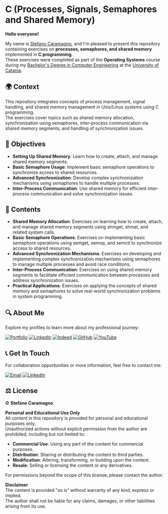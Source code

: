 # C (Processes, Signals, Semaphores and Shared Memory)

**Hello everyone!**

My name is [Stefano Caramagno](https://www.linkedin.com/in/stefanocaramagno), and I'm pleased to present this repository containing exercises on **processes, semaphores, and shared memory** implemented in **C programming**. <br>
These exercises were completed as part of the **Operating Systems** course during my [Bachelor's Degree in Computer Engineering](https://www.dieei.unict.it/corsi/l-8-inf) at the [University of Catania](https://www.unict.it).

## 🌍 Context

This repository integrates concepts of process management, signal handling, and shared memory management in Unix/Linux systems using C programming. <br>
The exercises cover topics such as shared memory allocation, synchronization using semaphores, inter-process communication via shared memory segments, and handling of synchronization issues.

## 🎯 Objectives

- **Setting Up Shared Memory**: Learn how to create, attach, and manage shared memory segments.
- **Basic Semaphore Usage**: Implement basic semaphore operations to synchronize access to shared resources.
- **Advanced Synchronization**: Develop complex synchronization mechanisms using semaphores to handle multiple processes.
- **Inter-Process Communication**: Use shared memory for efficient inter-process communication and solve synchronization issues.

## 📂 Contents

- **Shared Memory Allocation**: Exercises on learning how to create, attach, and manage shared memory segments using shmget, shmat, and related system calls.
- **Basic Semaphore Operations**: Exercises on implementing basic semaphore operations using semget, semop, and semctl to synchronize access to shared resources.
- **Advanced Synchronization Mechanisms**: Exercises on developing and implementing complex synchronization mechanisms using semaphores to manage multiple processes and avoid race conditions.
- **Inter-Process Communication**: Exercises on using shared memory segments to facilitate efficient communication between processes and address synchronization issues.
- **Practical Applications**: Exercises on applying the concepts of shared memory and semaphores to solve real-world synchronization problems in system programming.

## 🔍 About Me

Explore my profiles to learn more about my professional journey:

[![Portfolio](https://img.shields.io/badge/Portfolio-%2300A36C?style=for-the-badge&logo=buffer&logoColor=white)](https://stefanocaramagno.github.io)
[![LinkedIn](https://img.shields.io/badge/linkedin-%230077B5.svg?style=for-the-badge&logo=linkedin&logoColor=white)](https://www.linkedin.com/in/stefanocaramagno)
[![Indeed](https://img.shields.io/badge/Indeed-%2300A4CC?style=for-the-badge&logo=indeed&logoColor=white)](https://profile.indeed.com/p/stefanoc-4cl1mmq)
[![GitHub](https://img.shields.io/badge/GitHub-%232F2F2F?style=for-the-badge&logo=github&logoColor=white)](https://github.com/stefanocaramagno)
[![YouTube](https://img.shields.io/badge/YouTube-%23D2691E?style=for-the-badge&logo=youtube&logoColor=white)](https://www.youtube.com/@stefanocaramagno)

## 📞 Get In Touch

For collaboration opportunities or more information, feel free to contact me:

[![Email](https://img.shields.io/badge/Gmail-D14836?style=for-the-badge&logo=gmail&logoColor=white)](mailto:stefano.caramagno@gmail.com)
[![LinkedIn](https://img.shields.io/badge/linkedin-%230077B5.svg?style=for-the-badge&logo=linkedin&logoColor=white)](https://www.linkedin.com/in/stefanocaramagno)

## ⚖️ License

© **Stefano Caramagno**

**Personal and Educational Use Only**  
All content in this repository is provided for personal and educational purposes only. <br>
Unauthorized actions without explicit permission from the author are prohibited, including but not limited to:

- **Commercial Use**: Using any part of the content for commercial purposes.
- **Distribution**: Sharing or distributing the content to third parties.
- **Modification**: Altering, transforming, or building upon the content.
- **Resale**: Selling or licensing the content or any derivatives.

For permissions beyond the scope of this license, please contact the author.

**Disclaimer**  
The content is provided "*as is*" without warranty of any kind, express or implied. <br>
The author shall not be liable for any claims, damages, or other liabilities arising from its use.